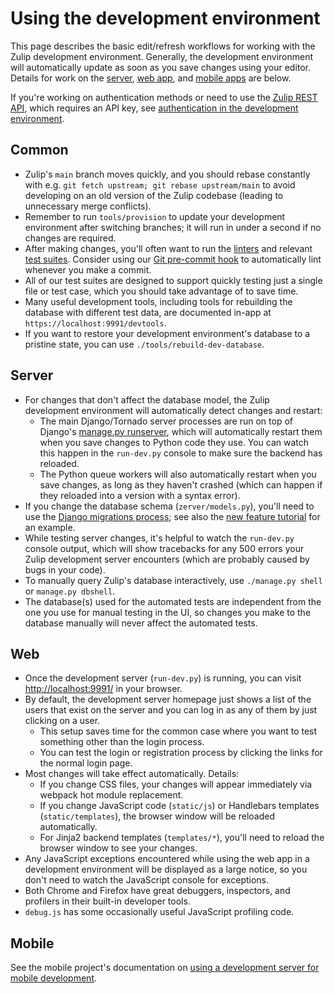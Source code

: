 # Using the development environment

This page describes the basic edit/refresh workflows for working with
the Zulip development environment. Generally, the development
environment will automatically update as soon as you save changes
using your editor. Details for work on the [server](#server),
[web app](#web), and [mobile apps](#mobile) are below.

If you're working on authentication methods or need to use the [Zulip
REST API][rest-api], which requires an API key, see [authentication in
the development environment][authentication-dev-server].

## Common

- Zulip's `main` branch moves quickly, and you should rebase
  constantly with e.g.
  `git fetch upstream; git rebase upstream/main` to avoid developing
  on an old version of the Zulip codebase (leading to unnecessary
  merge conflicts).
- Remember to run `tools/provision` to update your development
  environment after switching branches; it will run in under a second
  if no changes are required.
- After making changes, you'll often want to run the
  [linters](../testing/linters.md) and relevant [test
  suites](../testing/testing.md). Consider using our [Git pre-commit
  hook](../git/zulip-tools.html#set-up-git-repo-script) to
  automatically lint whenever you make a commit.
- All of our test suites are designed to support quickly testing just
  a single file or test case, which you should take advantage of to
  save time.
- Many useful development tools, including tools for rebuilding the
  database with different test data, are documented in-app at
  `https://localhost:9991/devtools`.
- If you want to restore your development environment's database to a
  pristine state, you can use `./tools/rebuild-dev-database`.

## Server

- For changes that don't affect the database model, the Zulip
  development environment will automatically detect changes and
  restart:
  - The main Django/Tornado server processes are run on top of
    Django's [manage.py runserver][django-runserver], which will
    automatically restart them when you save changes to Python code
    they use. You can watch this happen in the `run-dev.py` console
    to make sure the backend has reloaded.
  - The Python queue workers will also automatically restart when you
    save changes, as long as they haven't crashed (which can happen if
    they reloaded into a version with a syntax error).
- If you change the database schema (`zerver/models.py`), you'll need
  to use the [Django migrations
  process](../subsystems/schema-migrations.md); see also the [new
  feature tutorial][new-feature-tutorial] for an example.
- While testing server changes, it's helpful to watch the `run-dev.py`
  console output, which will show tracebacks for any 500 errors your
  Zulip development server encounters (which are probably caused by
  bugs in your code).
- To manually query Zulip's database interactively, use
  `./manage.py shell` or `manage.py dbshell`.
- The database(s) used for the automated tests are independent from
  the one you use for manual testing in the UI, so changes you make to
  the database manually will never affect the automated tests.

## Web

- Once the development server (`run-dev.py`) is running, you can visit
  <http://localhost:9991/> in your browser.
- By default, the development server homepage just shows a list of the
  users that exist on the server and you can log in as any of them by
  just clicking on a user.
  - This setup saves time for the common case where you want to test
    something other than the login process.
  - You can test the login or registration process by clicking the
    links for the normal login page.
- Most changes will take effect automatically. Details:
  - If you change CSS files, your changes will appear immediately via
    webpack hot module replacement.
  - If you change JavaScript code (`static/js`) or Handlebars
    templates (`static/templates`), the browser window will be
    reloaded automatically.
  - For Jinja2 backend templates (`templates/*`), you'll need to reload
    the browser window to see your changes.
- Any JavaScript exceptions encountered while using the web app in a
  development environment will be displayed as a large notice, so you
  don't need to watch the JavaScript console for exceptions.
- Both Chrome and Firefox have great debuggers, inspectors, and
  profilers in their built-in developer tools.
- `debug.js` has some occasionally useful JavaScript profiling code.

## Mobile

See the mobile project's documentation on [using a development server
for mobile development][mobile-dev-server].

[rest-api]: https://zulip.com/api/rest
[authentication-dev-server]: authentication.md
[django-runserver]: https://docs.djangoproject.com/en/3.2/ref/django-admin/#runserver
[new-feature-tutorial]: ../tutorials/new-feature-tutorial.md
[testing-docs]: ../testing/testing.md
[mobile-dev-server]: https://github.com/zulip/zulip-mobile/blob/main/docs/howto/dev-server.md#using-a-dev-version-of-the-server
